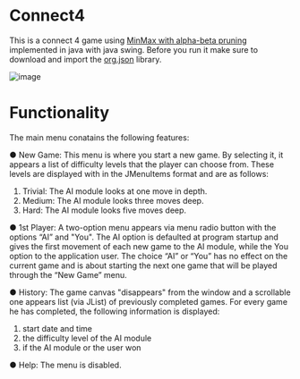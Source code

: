 # Connect4
This is a connect 4 game using [MinMax with alpha-beta pruning](https://www.youtube.com/watch?v=l-hh51ncgDI) implemented in java with java swing. Before you run it make sure to download and import the [org.json](https://repo1.maven.org/maven2/org/json/json/20230227/json-20230227.jar) library.

![image](https://github.com/KonstantinosGalanis/Connect4/assets/147558588/8b7b6249-a1ef-41c6-bbf9-664b07dd3a6a)

# Functionality
The main menu conatains the following features:

● New Game: This menu is where you start a new game. By selecting it, it appears
a list of difficulty levels that the player can choose from. These levels are displayed with
in the JMenuItems format and are as follows:

1. Trivial: The AI ​​module looks at one move in depth.
2. Medium: The AI ​​module looks three moves deep.
3. Hard: The AI ​​module looks five moves deep.

● 1st Player: A two-option menu appears via menu radio button with the options “AI” and
"You". The AI ​​option is defaulted at program startup and gives the first
movement of each new game to the AI ​​module, while the You option to the application user. The choice
“AI” or “You” has no effect on the current game and is about starting the next one
game that will be played through the “New Game” menu.

● History: The game canvas "disappears" from the window and a scrollable one appears
list (via JList) of previously completed games. For every game he has
completed, the following information is displayed:

1. start date and time
2. the difficulty level of the AI ​​module
3. if the AI ​​module or the user won

● Help: The menu is disabled.
